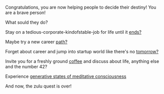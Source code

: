 Congratulations, you are now helping people to decide their destiny! You are a brave person!

What sould they do?

Stay on a tedious-corporate-kindofstable-job for life until it [ends?](the/end.md)

Maybe try a new career [path?](new/path.md)

Forget about career and jump into startup world like there's no [tomorrow?](no/tomorrow.md)

Invite you for a freshly ground [coffee](ground/coffee.md) and discuss about life, anything else and the number 42?

Experience [generative states of meditative consciousness](experience/meditative_states.md)

And now, the zulu quest is over!
